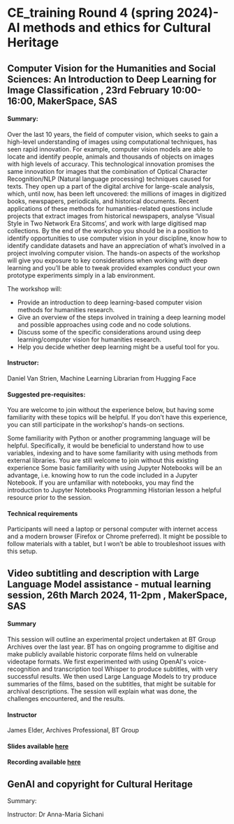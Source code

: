 
# CE_training Round 4 (spring 2024)- AI methods and ethics for Cultural Heritage

## Computer Vision for the Humanities and Social Sciences: An Introduction to Deep Learning for Image Classification , 23rd February 10:00-16:00, MakerSpace, SAS

#### Summary: 

Over the last 10 years, the field of computer vision, which seeks to gain a high-level understanding of images using computational techniques, has seen rapid innovation. For example, computer vision models are able to locate and identify people, animals and thousands of objects on images with high levels of accuracy. This technological innovation promises the same innovation for images that the combination of Optical Character Recognition/NLP (Natural language processing) techniques caused for texts. They open up a part of the digital archive for large-scale analysis, which, until now, has been left uncovered: the millions of images in digitized books, newspapers, periodicals, and historical documents. Recent applications of these methods for humanities-related questions include projects that extract images from historical newspapers, analyse ‘Visual Style in Two Network Era Sitcoms’, and work with large digitised map collections. 
By the end of the workshop you should be in a position to identify opportunities to use computer vision in your discipline, know how to identify candidate datasets and have an appreciation of what’s involved in a project involving computer vision. The hands-on aspects of the workshop will give you exposure to key considerations when working with deep learning and you’ll be able to tweak provided examples conduct your own prototype experiments simply in a lab environment.


The workshop will:
- Provide an introduction to deep learning-based computer vision methods for humanities research.
- Give an overview of the steps involved in training a deep learning model and possible approaches using code and no code solutions.
- Discuss some of the specific considerations around using deep learning/computer vision for humanities research.
- Help you decide whether deep learning might be a useful tool for you.

#### Instructor: 
Daniel Van Strien, Machine Learning Librarian from Hugging Face

#### Suggested pre-requisites:
You are welcome to join without the experience below, but having some familiarity with these topics will be helpful. If you don’t have this experience, you can still participate in the workshop's hands-on sections. 
 
Some familiarity with Python or another programming language will be helpful. Specifically, it would be beneficial to understand how to use variables, indexing and to have some familiarity with using methods from external libraries. You are still welcome to join without this existing experience
Some basic familiarity with using Jupyter Notebooks will be an advantage, i.e. knowing how to run the code included in a Jupyter Notebook. If you are unfamiliar with notebooks, you may find the introduction to Jupyter Notebooks Programming Historian lesson a helpful resource prior to the session.
 
#### Technical requirements 
Participants will need a laptop or personal computer with internet access and a modern browser (Firefox or Chrome preferred). It might be possible to follow materials with a tablet, but I won’t be able to troubleshoot issues with this setup.



##  Video subtitling and description with Large Language Model assistance - mutual learning session, 26th March 2024, 11-2pm , MakerSpace, SAS

#### Summary
This session will outline an experimental project undertaken at BT Group Archives over the last year. BT has on ongoing programme to digitise and make publicly available historic corporate films held on vulnerable videotape formats. We first experimented with using OpenAI's voice-recognition and transcription tool Whisper to produce subtitles, with very successful results. We then used Large Language Models to try produce summaries of the films, based on the subtitles, that might be suitable for archival descriptions. The session will explain what was done, the challenges encountered, and the results.

#### Instructor
James Elder, Archives Professional, BT Group

#### Slides available <a href="https://github.com/congruence-engine/training/blob/main/resources/Subtitling_LLM.pdf"> here </a>

#### Recording available <a href="https://uolonline-my.sharepoint.com/:v:/r/personal/annamaria_sichani_sas_ac_uk/Documents/Recordings/Video%20subtitling%20and%20description%20with%20Large%20Language%20Model%20assistance%20-%20CE%20mutual%20learning%20session-20240326_110531-Meeting%20Recording.mp4?csf=1&web=1&e=sTJX6W&nav=eyJyZWZlcnJhbEluZm8iOnsicmVmZXJyYWxBcHAiOiJTdHJlYW1XZWJBcHAiLCJyZWZlcnJhbFZpZXciOiJTaGFyZURpYWxvZy1MaW5rIiwicmVmZXJyYWxBcHBQbGF0Zm9ybSI6IldlYiIsInJlZmVycmFsTW9kZSI6InZpZXcifX0%3D"> here</a>



## GenAI and copyright for Cultural Heritage

Summary:

Instructor: Dr Anna-Maria Sichani 
